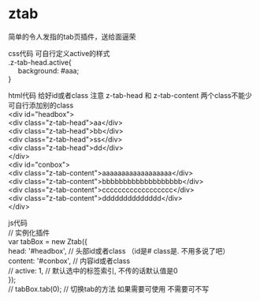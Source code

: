 # ztab
<div>简单的令人发指的tab页插件，送给面逼荣</div>
<p></p><p></p>
<div>css代码 可自行定义active的样式</div>
<div>.z-tab-head.active{</div>
  <div>&nbsp;&nbsp;&nbsp;&nbsp; background: #aaa;</div>
<div>}</div>
<p></p><p></p>
<div>html代码 给好id或者class  注意 z-tab-head 和 z-tab-content 两个class不能少  可自行添加别的class</div>
<div>&lt;div id=&quot;headbox&quot;&gt;</div>
  <div>&lt;div class=&quot;z-tab-head&quot;&gt;aa&lt;/div&gt;</div>
  <div>&lt;div class=&quot;z-tab-head&quot;&gt;bb&lt;/div&gt;</div>
  <div>&lt;div class=&quot;z-tab-head&quot;&gt;ss&lt;/div&gt;</div>
  <div>&lt;div class=&quot;z-tab-head&quot;&gt;dd&lt;/div&gt;</div>
<div>&lt;/div&gt;</div>
<div>&lt;div id=&quot;conbox&quot;&gt;</div>
  <div>&lt;div class=&quot;z-tab-content&quot;&gt;aaaaaaaaaaaaaaaaaa&lt;/div&gt;</div>
  <div>&lt;div class=&quot;z-tab-content&quot;&gt;bbbbbbbbbbbbbbbbbbb&lt;/div&gt;</div>
  <div>&lt;div class=&quot;z-tab-content&quot;&gt;cccccccccccccccccc&lt;/div&gt;</div>
  <div>&lt;div class=&quot;z-tab-content&quot;&gt;dddddddddddddd&lt;/div&gt;</div>
<div>&lt;/div&gt;</div>
<p></p><p></p>
<div>js代码</div>
<div>// 实例化插件</div>
<div>var tabBox = new Ztab({</div>
  <div>head: '#headbox',	// 头部id或者class （id是#  class是. 不用多说了吧）</div>
  <div>content: '#conbox', // 内容id或者class </div>
  <div>// active: 1,	// 默认选中的标签索引, 不传的话默认值是0</div>
<div>});</div>
<div>// tabBox.tab(0);	// 切换tab的方法 如果需要可使用 不需要可不写</div>
